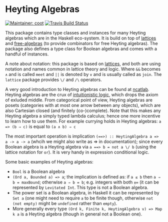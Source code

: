 # Heyting Algebras
[![Maintainer: coot](https://img.shields.io/badge/maintainer-coot-lightgrey.svg)](http://github.com/coot)
[![Travis Build Status](https://travis-ci.org/coot/heyting-algebras.svg?branch=master)](https://travis-ci.org/coot/heyting-algebras)

This package contains type classes and instances for many Heyting algebras
which are in the Haskell eco-system.  It is build on top of
[lattices](https://hackage.haskell.org/package/lattices) and
[free-algebras](https://hackage.haskell.org/package/free-algebras) (to provide
combinators for free Heyting algebras).  The package also defines a type class
for Boolean algebras and comes with a handful of instances.

A note about notation: this package is based on
[lattices](https://hackage.haskell.org/package/lattices), and both are using
notation and names common in lattice theory and logic.  Where `&&` becomes `∧`
and is called `meet` and `||` is denoted by `∨` and is usually called as
`join`.  The `lattice` package provides `\/` and `/\` operators.

A very good introduction to Heyting algebras can be found at
[ncatlab](https://ncatlab.org/nlab/show/Heyting%2Balgebra).  Heyting algebras
are the crux of [intuitionistic
logic](https://en.wikipedia.org/wiki/Intuitionistic_logic), which drops the
axiom of exluded middle.  From categorical point of view, Heyting algebras are
posets (categories with at most one arrow between any objects), which are also
Cartesian closed (and finitely (co-)complete).  Note that this makes any
Heyting algebra a simply typed lambda calculus; hence one more incentive to
learn how to use them.  For example currying holds in Heyting algebras: `a =>
(b ⇒ c)` is equal to `(a ∧ b) ⇒ c`

The most important operation is implication `(==>) :: HeytingAlgebra a => a ->
a -> a` (whcih we might also write as ⇒ in documentation); since every Boolean
algebra is a Heyting algebra via `a ==> b = not a \/ b` (using the lattice
notation for `or`).  It is very handy in expression conditional logic.

Some basic examples of Heyting algebras:
* `Bool` is a Boolean algebra
* `(Ord a, Bounded a) => a`; the implication is defined as: if `a ≤ b` then `a
  ⇒ b = maxBound`; otherwise `a ⇒ b = b`; e.g. integers with both `±∞` (it can
  be represented by `Levitated Int`.  This type is not a Boolean algebra.
* The power set is a Boolean algebra, in Haskell it can be represented by `Set
  a` (one might need to require `a` to be finite though, otherwise `not (not
  empty)` might be `undefined` rather than `empty`).
* More generally every type `(Ord k, Finite k, HeytingAlgebra v) => Map k a` is
  a Heyting algebra (though in general not a Boolean one).
